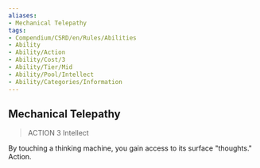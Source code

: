 ```yaml
---
aliases:
- Mechanical Telepathy
tags:
- Compendium/CSRD/en/Rules/Abilities
- Ability
- Ability/Action
- Ability/Cost/3
- Ability/Tier/Mid
- Ability/Pool/Intellect
- Ability/Categories/Information
---
```


  
## Mechanical Telepathy  
>ACTION 3  Intellect  
  
By touching a thinking machine, you gain access to its surface "thoughts." Action.